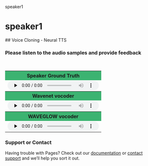 <head>speaker1</head>
<h1>speaker1</h1>
## Voice Cloning - Neural TTS

### Please listen to the audio samples and provide feedback
<table border="0" width="20%" style="font-size:16px">
  <tbody>
  <tr><th bgcolor="#3cb371" style="white-space:nowrap;height:30px;min-width: 240px">
    Speaker Ground Truth</th></tr>
    
  <tr>
  <td>
  <audio controls="" preload="none" style="height:30px">
<source src="/sample.wav" type="audio/mpeg">audio not supported</audio>
    </td></tr><br>
    <tr>
    <th bgcolor="#3cb371" style="white-space:nowrap;height:30px;min-width: 240px">
      Wavenet vocoder</th></tr>
  <tr>
  <td>
  <audio controls="" preload="none" style="height:30px">
<source src="/sample.wav" type="audio/mpeg">audio not supported</audio>
    </td></tr>
  
  <tr>
    <th bgcolor="#3cb371" style="white-space:nowrap;height:30px;min-width: 240px">
  WAVEGLOW vocoder</th></tr>
 
  <tr>
  <td>
  <audio controls="" preload="none" style="height:30px">
 <source src="http://docs.google.com/uc?export=open&amp;id=15IoFrVsETB0ChBGScD8_MLVxRUlXrzwq" type="audio/mpeg">audio not supported</audio>
</td></tr>
 


 </tbody>
 </table>



### Support or Contact
Having trouble with Pages? Check out our [documentation](https://help.github.com/categories/github-pages-basics/) or [contact support](https://github.com/contact) and we’ll help you sort it out.
